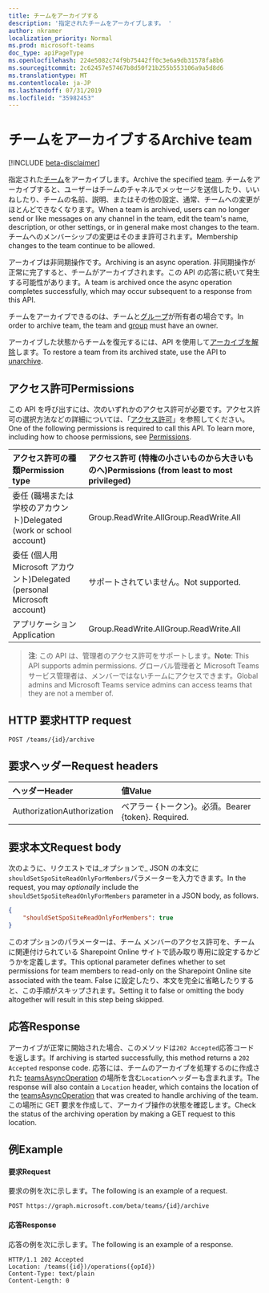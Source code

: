 ```yaml
---
title: チームをアーカイブする
description: '指定されたチームをアーカイブします。 '
author: nkramer
localization_priority: Normal
ms.prod: microsoft-teams
doc_type: apiPageType
ms.openlocfilehash: 224e5082c74f9b75442ff0c3e6a9db31578fa8b6
ms.sourcegitcommit: 2c62457e57467b8d50f21b255b553106a9a5d8d6
ms.translationtype: MT
ms.contentlocale: ja-JP
ms.lasthandoff: 07/31/2019
ms.locfileid: "35982453"
---
```

# <a name="archive-team"></a><span data-ttu-id="d5d02-103">チームをアーカイブする</span><span class="sxs-lookup"><span data-stu-id="d5d02-103">Archive team</span></span>

[!INCLUDE [beta-disclaimer](../../includes/beta-disclaimer.md)]

<span data-ttu-id="d5d02-104">指定された[チーム](../resources/team.md)をアーカイブします。</span><span class="sxs-lookup"><span data-stu-id="d5d02-104">Archive the specified [team](../resources/team.md).</span></span> <span data-ttu-id="d5d02-105">チームをアーカイブすると、ユーザーはチームのチャネルでメッセージを送信したり、いいねしたり、チームの名前、説明、またはその他の設定、通常、チームへの変更がほとんどできなくなります。</span><span class="sxs-lookup"><span data-stu-id="d5d02-105">When a team is archived, users can no longer send or like messages on any channel in the team, edit the team's name, description, or other settings, or in general make most changes to the team.</span></span>
<span data-ttu-id="d5d02-106">チームへのメンバーシップの変更はそのまま許可されます。</span><span class="sxs-lookup"><span data-stu-id="d5d02-106">Membership changes to the team continue to be allowed.</span></span>

<span data-ttu-id="d5d02-107">アーカイブは非同期操作です。</span><span class="sxs-lookup"><span data-stu-id="d5d02-107">Archiving is an async operation.</span></span> <span data-ttu-id="d5d02-108">非同期操作が正常に完了すると、チームがアーカイブされます。この API の応答に続いて発生する可能性があります。</span><span class="sxs-lookup"><span data-stu-id="d5d02-108">A team is archived once the async operation completes successfully, which may occur subsequent to a response from this API.</span></span>

<span data-ttu-id="d5d02-109">チームをアーカイブできるのは、チームと[グループ](../resources/group.md)が所有者の場合です。</span><span class="sxs-lookup"><span data-stu-id="d5d02-109">In order to archive team, the team and [group](../resources/group.md) must have an owner.</span></span>

<span data-ttu-id="d5d02-110">アーカイブした状態からチームを復元するには、API を使用して[アーカイブを解除](team-unarchive.md)します。</span><span class="sxs-lookup"><span data-stu-id="d5d02-110">To restore a team from its archived state, use the API to [unarchive](team-unarchive.md).</span></span>

## <a name="permissions"></a><span data-ttu-id="d5d02-111">アクセス許可</span><span class="sxs-lookup"><span data-stu-id="d5d02-111">Permissions</span></span>
<span data-ttu-id="d5d02-p103">この API を呼び出すには、次のいずれかのアクセス許可が必要です。アクセス許可の選択方法などの詳細については、「[アクセス許可](/graph/permissions-reference)」を参照してください。</span><span class="sxs-lookup"><span data-stu-id="d5d02-p103">One of the following permissions is required to call this API. To learn more, including how to choose permissions, see [Permissions](/graph/permissions-reference).</span></span>

|<span data-ttu-id="d5d02-114">アクセス許可の種類</span><span class="sxs-lookup"><span data-stu-id="d5d02-114">Permission type</span></span>      | <span data-ttu-id="d5d02-115">アクセス許可 (特権の小さいものから大きいものへ)</span><span class="sxs-lookup"><span data-stu-id="d5d02-115">Permissions (from least to most privileged)</span></span>              |
|:--------------------|:---------------------------------------------------------|
|<span data-ttu-id="d5d02-116">委任 (職場または学校のアカウント)</span><span class="sxs-lookup"><span data-stu-id="d5d02-116">Delegated (work or school account)</span></span> | <span data-ttu-id="d5d02-117">Group.ReadWrite.All</span><span class="sxs-lookup"><span data-stu-id="d5d02-117">Group.ReadWrite.All</span></span>    |
|<span data-ttu-id="d5d02-118">委任 (個人用 Microsoft アカウント)</span><span class="sxs-lookup"><span data-stu-id="d5d02-118">Delegated (personal Microsoft account)</span></span> | <span data-ttu-id="d5d02-119">サポートされていません。</span><span class="sxs-lookup"><span data-stu-id="d5d02-119">Not supported.</span></span>    |
|<span data-ttu-id="d5d02-120">アプリケーション</span><span class="sxs-lookup"><span data-stu-id="d5d02-120">Application</span></span> | <span data-ttu-id="d5d02-121">Group.ReadWrite.All</span><span class="sxs-lookup"><span data-stu-id="d5d02-121">Group.ReadWrite.All</span></span>    |

> <span data-ttu-id="d5d02-122">**注**: この API は、管理者のアクセス許可をサポートします。</span><span class="sxs-lookup"><span data-stu-id="d5d02-122">**Note**: This API supports admin permissions.</span></span> <span data-ttu-id="d5d02-123">グローバル管理者と Microsoft Teams サービス管理者は、メンバーではないチームにアクセスできます。</span><span class="sxs-lookup"><span data-stu-id="d5d02-123">Global admins and Microsoft Teams service admins can access teams that they are not a member of.</span></span>

## <a name="http-request"></a><span data-ttu-id="d5d02-124">HTTP 要求</span><span class="sxs-lookup"><span data-stu-id="d5d02-124">HTTP request</span></span>
<!-- { "blockType": "ignored" } -->
```http
POST /teams/{id}/archive
```
## <a name="request-headers"></a><span data-ttu-id="d5d02-125">要求ヘッダー</span><span class="sxs-lookup"><span data-stu-id="d5d02-125">Request headers</span></span>
| <span data-ttu-id="d5d02-126">ヘッダー</span><span class="sxs-lookup"><span data-stu-id="d5d02-126">Header</span></span>       | <span data-ttu-id="d5d02-127">値</span><span class="sxs-lookup"><span data-stu-id="d5d02-127">Value</span></span> |
|:---------------|:--------|
| <span data-ttu-id="d5d02-128">Authorization</span><span class="sxs-lookup"><span data-stu-id="d5d02-128">Authorization</span></span>  | <span data-ttu-id="d5d02-p105">ベアラー {トークン}。必須。</span><span class="sxs-lookup"><span data-stu-id="d5d02-p105">Bearer {token}. Required.</span></span>  |

## <a name="request-body"></a><span data-ttu-id="d5d02-131">要求本文</span><span class="sxs-lookup"><span data-stu-id="d5d02-131">Request body</span></span>
<span data-ttu-id="d5d02-132">次のように、リクエストでは_オプションで_ JSON の本文に`shouldSetSpoSiteReadOnlyForMembers`パラメーターを入力できます。</span><span class="sxs-lookup"><span data-stu-id="d5d02-132">In the request, you may _optionally_ include the `shouldSetSpoSiteReadOnlyForMembers` parameter in a JSON body, as follows.</span></span>
```JSON
{
    "shouldSetSpoSiteReadOnlyForMembers": true
}
```
<span data-ttu-id="d5d02-133">このオプションのパラメーターは、チーム メンバーのアクセス許可を、チームに関連付けられている Sharepoint Online サイトで読み取り専用に設定するかどうかを定義します。</span><span class="sxs-lookup"><span data-stu-id="d5d02-133">This optional parameter defines whether to set permissions for team members to read-only on the Sharepoint Online site associated with the team.</span></span> <span data-ttu-id="d5d02-134">False に設定したり、本文を完全に省略したりすると、この手順がスキップされます。</span><span class="sxs-lookup"><span data-stu-id="d5d02-134">Setting it to false or omitting the body altogether will result in this step being skipped.</span></span>

## <a name="response"></a><span data-ttu-id="d5d02-135">応答</span><span class="sxs-lookup"><span data-stu-id="d5d02-135">Response</span></span>

<span data-ttu-id="d5d02-136">アーカイブが正常に開始された場合、このメソッドは`202 Accepted`応答コードを返します。</span><span class="sxs-lookup"><span data-stu-id="d5d02-136">If archiving is started successfully, this method returns a `202 Accepted` response code.</span></span> <span data-ttu-id="d5d02-137">応答には、チームのアーカイブを処理するのに作成された [teamsAsyncOperation](../resources/teamsasyncoperation.md) の場所を含む`Location`ヘッダーも含まれます。</span><span class="sxs-lookup"><span data-stu-id="d5d02-137">The response will also contain a `Location` header, which contains the location of the [teamsAsyncOperation](../resources/teamsasyncoperation.md) that was created to handle archiving of the team.</span></span> <span data-ttu-id="d5d02-138">この場所に GET 要求を作成して、アーカイブ操作の状態を確認します。</span><span class="sxs-lookup"><span data-stu-id="d5d02-138">Check the status of the archiving operation by making a GET request to this location.</span></span>

## <a name="example"></a><span data-ttu-id="d5d02-139">例</span><span class="sxs-lookup"><span data-stu-id="d5d02-139">Example</span></span>
#### <a name="request"></a><span data-ttu-id="d5d02-140">要求</span><span class="sxs-lookup"><span data-stu-id="d5d02-140">Request</span></span>
<span data-ttu-id="d5d02-141">要求の例を次に示します。</span><span class="sxs-lookup"><span data-stu-id="d5d02-141">The following is an example of a request.</span></span>
<!-- {
  "blockType": "ignored",
  "name": "archive_team"
}-->
```http
POST https://graph.microsoft.com/beta/teams/{id}/archive
```
#### <a name="response"></a><span data-ttu-id="d5d02-142">応答</span><span class="sxs-lookup"><span data-stu-id="d5d02-142">Response</span></span>
<span data-ttu-id="d5d02-143">応答の例を次に示します。</span><span class="sxs-lookup"><span data-stu-id="d5d02-143">The following is an example of a response.</span></span>
```http
HTTP/1.1 202 Accepted
Location: /teams({id})/operations({opId})
Content-Type: text/plain
Content-Length: 0
```
<!-- uuid: e848414b-4669-4484-ac36-1504c58a3fb8
2015-10-25 14:57:30 UTC -->
<!--
{
  "type": "#page.annotation",
  "description": "Archive team",
  "keywords": "",
  "section": "documentation",
  "tocPath": "",
  "suppressions": []
}
-->
